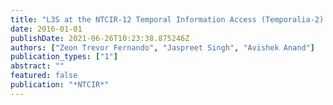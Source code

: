 ```yaml
---
title: "L3S at the NTCIR-12 Temporal Information Access (Temporalia-2) Task."
date: 2016-01-01
publishDate: 2021-06-26T10:23:38.875246Z
authors: ["Zeon Trevor Fernando", "Jaspreet Singh", "Avishek Anand"]
publication_types: ["1"]
abstract: ""
featured: false
publication: "*NTCIR*"
---
```



